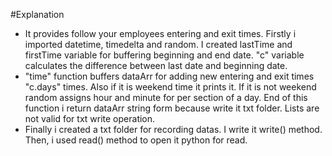 #Explanation
*	It provides follow your employees entering and exit times.
Firstly i imported datetime, timedelta and random. I created lastTime and firstTime variable for buffering beginning and end date. "c" variable calculates the difference between last date and beginning date.
*	"time" function buffers dataArr for adding new entering and exit times "c.days" times. Also if it is weekend time it prints it. If it is not weekend random assigns hour and minute for per section of a day. End of this function i return dataArr string form because write it txt folder. Lists are not valid for txt write operation.
*	Finally i created a txt folder for recording datas. I write it write() method. Then, i used read() method to open it python for read.

